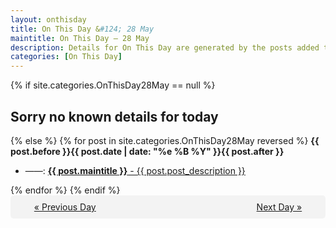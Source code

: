 ```yaml
---
layout: onthisday
title: On This Day &#124; 28 May
maintitle: On This Day — 28 May
description: Details for On This Day are generated by the posts added to the website so the content is subject to changes/updates over time.
categories: [On This Day]
---
```


{% if site.categories.OnThisDay28May == null %}
<h2>Sorry no known details for today</h2>
{% else %}
{% for post in site.categories.OnThisDay28May reversed %}
<strong>{{ post.before }}{{ post.date | date: "%e %B %Y" }}{{ post.after }}</strong>
<ul>
<li> ——: <a class="{{ post.class }}" href="{{ post.url }}"><strong>{{ post.maintitle }}</strong> - {{ post.post_description }}</a></li>
</ul>
{% endfor %}
{% endif %}
<br />
<div style="background-color: #f3f3f3; padding: 10px; border-radius: 5px; text-align: center; display: flex; justify-content: space-evenly;">
<a href="/onthisday/05/05-27">« Previous Day</a>
<span style="visibility:hidden;">[ Visit Leap Year February 29 ]</span>
<a href="/onthisday/05/05-29">Next Day »</a>
</div>
